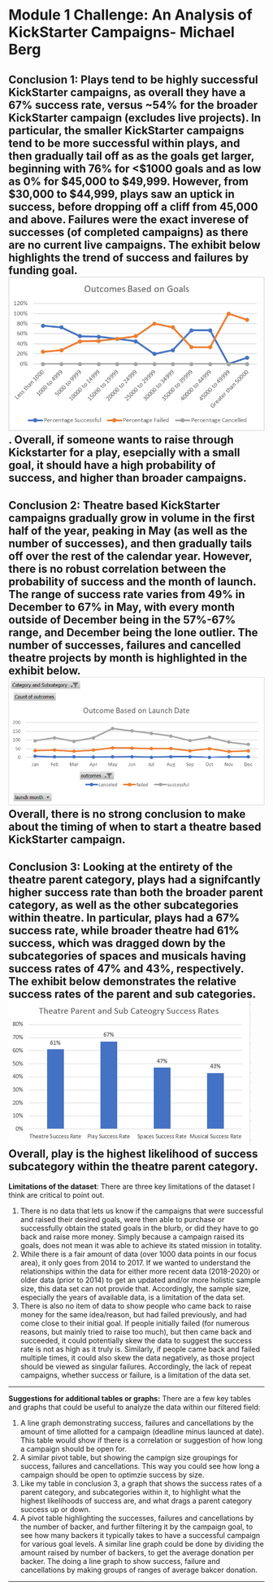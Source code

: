 
# Module 1 Challenge: An Analysis of KickStarter Campaigns- Michael Berg
Conclusion 1: Plays tend to be highly successful KickStarter campaigns, as overall they have a 67% success rate, versus ~54% for the broader KickStarter campaign (excludes live projects). In particular, the smaller KickStarter campaigns tend to be more successful within plays, and then gradually tail off as as the goals get larger, beginning with 76% for <$1000 goals and as low as 0% for $45,000 to $49,999. However, from $30,000 to $44,999, plays saw an uptick in success, before dropping off a cliff from 45,000 and above. Failures were the exact inverese of successes (of completed campaigns) as there are no current live campaigns. The exhibit below highlights the trend of success and failures by funding goal. ![Goal Based Outcomes](https://raw.githubusercontent.com/michaelberg1005/Module-1-Challenge/master/Michael%20Berg%20Module%201%20-%20Outcomes%20Based%20on%20Goals%20Line%20Chart.png). Overall, if someone wants to raise through Kickstarter for a play, esepcially with a small goal, it should have a high probability of success, and higher than broader campaigns.
---
Conclusion 2: Theatre based KickStarter campaigns gradually grow in volume in the first half of the year, peaking in May (as well as the number of successes), and then gradually tails off over the rest of the calendar year. However, there is no robust correlation between the probability of success and the month of launch. The range of success rate varies from 49% in December to 67% in May, with every month outside of December being in the 57%-67% range, and December being the lone outlier. The number of successes, failures and cancelled theatre projects by month is highlighted in the exhibit below. ![Launch Date Outcomes](https://raw.githubusercontent.com/michaelberg1005/Module-1-Challenge/master/Michael%20Berg%20Module%201%20-%20Outcomes%20Based%20on%20Launch%20Date%20Line%20Chart.png) Overall, there is no strong conclusion to make about the timing of when to start a theatre based KickStarter campaign.
---
Conclusion 3: Looking at the entirety of the theatre parent category, plays had a signifcantly higher success rate than both the broader parent category, as well as the other subcategories within theatre. In particular, plays had a 67% success rate, while broader theatre had 61% success, which was dragged down by the subcategories of spaces and musicals having success rates of 47% and 43%, respectively. The exhibit below demonstrates the relative success rates of the parent and sub categories. ![Theatre Parent and Sub Category Likelihood of Success](https://raw.githubusercontent.com/michaelberg1005/Module-1-Challenge/master/Michael%20Berg%20Module%201%20-%20Theatre%20Success%20Rates.PNG)Overall, play is the highest likelihood of success subcategory within the theatre parent category.
---
**Limitations of the dataset**: There are three key limitations of the dataset I think are critical to point out. 
1. There is no data that lets us know if the campaigns that were successful and raised their desired goals, were then able to purchase or successfully obtain the stated goals in the blurb, or did they have to go back and raise more money. Simply because a campaign raised its goals, does not mean it was able to achieve its stated mission in totality. 
2. While there is a fair amount of data (over 1000 data points in our focus area), it only goes from 2014 to 2017. If we wanted to understand the relationships within the data for either more recent data (2018-2020) or older data (prior to 2014) to get an updated and/or more holistic sample size, this data set can not provide that. Accordingly, the sample size, especially the years of available data, is a limitation of the data set.
3. There is also no item of data to show people who came back to raise money for the same idea/reason, but had failed previously, and had come close to their initial goal. If people initially failed (for numerous reasons, but mainly tried to raise too much), but then came back and succeeded, it could potentially skew the data to suggest the success rate is not as high as it truly is. Similarly, if people came back and failed multiple times, it could also skew the data negatively, as those project should be viewed as singular failures. Accordingly, the lack of repeat campaigns, whether success or failure, is a limitation of the data set.
---
**Suggestions for additional tables or graphs:** There are a few key tables and graphs that could be useful to analyze the data within our filtered field:
1. A line graph demonstrating success, failures and cancellations by the amount of time allotted for a campaign (deadline minus launced at date). This table would show if there is a correlation or suggestion of how long a campaign should be open for.
2. A similar pivot table, but showing the campign size groupings for success, failures and cancellations. This way you could see how long a campaign should be open to optimzie success by size.
3. Like my table in conclusion 3, a graph that shows the success rates of a parent category, and subcategories within it, to highlight what the highest likelihoods of success are, and what drags a parent category success up or down.
4. A pivot table highlighting the successes, failures and cancellations by the number of backer, and further filtering it by the campaign goal, to see how many backers it typically takes to have a successful campaign for various goal levels. A similar line graph could be done by dividing the amount raised by number of backers, to get the average donation per backer. The doing a line graph to show success, failure and cancellations by making groups of ranges of average bakcer donation.

---
